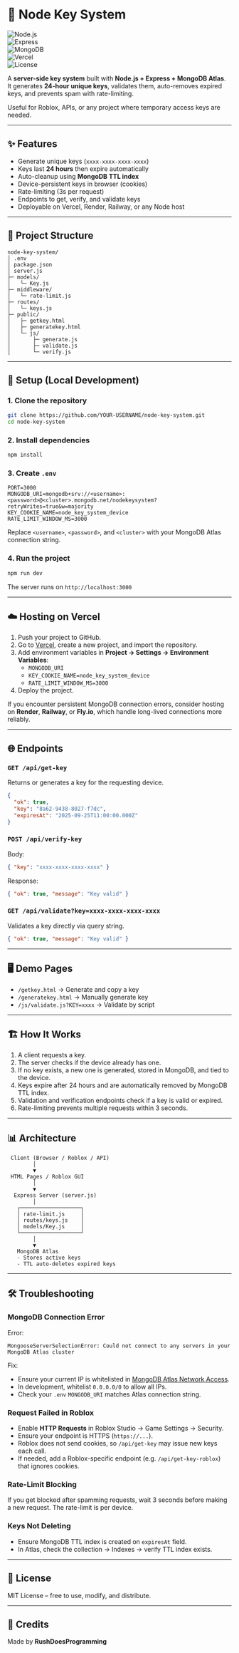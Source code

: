 # 🔑 Node Key System  

![Node.js](https://img.shields.io/badge/Node.js-18.x-green?logo=node.js)  
![Express](https://img.shields.io/badge/Express.js-Backend-lightgrey?logo=express)  
![MongoDB](https://img.shields.io/badge/MongoDB-Atlas-green?logo=mongodb)  
![Vercel](https://img.shields.io/badge/Deploy-Vercel-black?logo=vercel)  
![License](https://img.shields.io/badge/License-MIT-blue)  

A **server-side key system** built with **Node.js + Express + MongoDB Atlas**.  
It generates **24-hour unique keys**, validates them, auto-removes expired keys, and prevents spam with rate-limiting.  

Useful for Roblox, APIs, or any project where temporary access keys are needed.  

---

## ✨ Features
- Generate unique keys (`xxxx-xxxx-xxxx-xxxx`)  
- Keys last **24 hours** then expire automatically  
- Auto-cleanup using **MongoDB TTL index**  
- Device-persistent keys in browser (cookies)  
- Rate-limiting (3s per request)  
- Endpoints to get, verify, and validate keys  
- Deployable on Vercel, Render, Railway, or any Node host  

---

## 📂 Project Structure
```
node-key-system/
│ .env
│ package.json
│ server.js
├─ models/
│   └─ Key.js
├─ middleware/
│   └─ rate-limit.js
├─ routes/
│   └─ keys.js
├─ public/
│   ├─ getkey.html
│   ├─ generatekey.html
│   └─ js/
│       ├─ generate.js
│       ├─ validate.js
│       └─ verify.js
```

---

## 🚀 Setup (Local Development)

### 1. Clone the repository
```bash
git clone https://github.com/YOUR-USERNAME/node-key-system.git
cd node-key-system
```

### 2. Install dependencies
```bash
npm install
```

### 3. Create `.env`
```env
PORT=3000
MONGODB_URI=mongodb+srv://<username>:<password>@<cluster>.mongodb.net/nodekeysystem?retryWrites=true&w=majority
KEY_COOKIE_NAME=node_key_system_device
RATE_LIMIT_WINDOW_MS=3000
```
Replace `<username>`, `<password>`, and `<cluster>` with your MongoDB Atlas connection string.

### 4. Run the project
```bash
npm run dev
```
The server runs on `http://localhost:3000`

---

## ☁️ Hosting on Vercel

1. Push your project to GitHub.  
2. Go to [Vercel](https://vercel.com), create a new project, and import the repository.  
3. Add environment variables in **Project → Settings → Environment Variables**:  
   - `MONGODB_URI`  
   - `KEY_COOKIE_NAME=node_key_system_device`  
   - `RATE_LIMIT_WINDOW_MS=3000`  
4. Deploy the project.  

If you encounter persistent MongoDB connection errors, consider hosting on **Render**, **Railway**, or **Fly.io**, which handle long-lived connections more reliably.  

---

## 🌐 Endpoints

### `GET /api/get-key`
Returns or generates a key for the requesting device.  
```json
{
  "ok": true,
  "key": "8a62-9438-8027-f7dc",
  "expiresAt": "2025-09-25T11:00:00.000Z"
}
```

### `POST /api/verify-key`
Body:  
```json
{ "key": "xxxx-xxxx-xxxx-xxxx" }
```
Response:  
```json
{ "ok": true, "message": "Key valid" }
```

### `GET /api/validate?key=xxxx-xxxx-xxxx-xxxx`
Validates a key directly via query string.  
```json
{ "ok": true, "message": "Key valid" }
```

---

## 🖥 Demo Pages
- `/getkey.html` → Generate and copy a key  
- `/generatekey.html` → Manually generate key  
- `/js/validate.js?KEY=xxxx` → Validate by script  

---

## 🏗 How It Works
1. A client requests a key.  
2. The server checks if the device already has one.  
3. If no key exists, a new one is generated, stored in MongoDB, and tied to the device.  
4. Keys expire after 24 hours and are automatically removed by MongoDB TTL index.  
5. Validation and verification endpoints check if a key is valid or expired.  
6. Rate-limiting prevents multiple requests within 3 seconds.  

---

## 📊 Architecture

```
 Client (Browser / Roblox / API)
        │
        ▼
 HTML Pages / Roblox GUI
        │
        ▼
  Express Server (server.js)
        │
   ┌───────────────────┐
   │ rate-limit.js     │
   │ routes/keys.js    │
   │ models/Key.js     │
   └───────────────────┘
        │
        ▼
   MongoDB Atlas
   - Stores active keys
   - TTL auto-deletes expired keys
```

---

## 🛠 Troubleshooting

### MongoDB Connection Error
Error:  
```
MongooseServerSelectionError: Could not connect to any servers in your MongoDB Atlas cluster
```
Fix:  
- Ensure your current IP is whitelisted in [MongoDB Atlas Network Access](https://www.mongodb.com/docs/atlas/security-whitelist/).  
- In development, whitelist `0.0.0.0/0` to allow all IPs.  
- Check your `.env` `MONGODB_URI` matches Atlas connection string.  

### Request Failed in Roblox
- Enable **HTTP Requests** in Roblox Studio → Game Settings → Security.  
- Ensure your endpoint is HTTPS (`https://...`).  
- Roblox does not send cookies, so `/api/get-key` may issue new keys each call.  
- If needed, add a Roblox-specific endpoint (e.g. `/api/get-key-roblox`) that ignores cookies.  

### Rate-Limit Blocking
If you get blocked after spamming requests, wait 3 seconds before making a new request. The rate-limit is per device.  

### Keys Not Deleting
- Ensure MongoDB TTL index is created on `expiresAt` field.  
- In Atlas, check the collection → Indexes → verify TTL index exists.  

---

## 📜 License
MIT License – free to use, modify, and distribute.  

---

## 👤 Credits
Made by **RushDoesProgramming**
